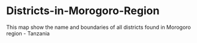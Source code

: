 # Districts-in-Morogoro-Region
This map show the name and boundaries of all districts found in Morogoro region - Tanzania
